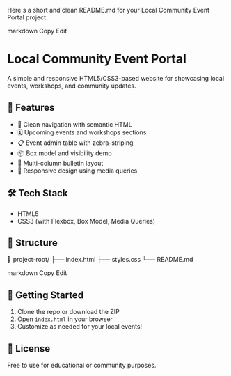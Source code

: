 Here's a short and clean README.md for your Local Community Event Portal project:

markdown
Copy
Edit
# Local Community Event Portal

A simple and responsive HTML5/CSS3-based website for showcasing local events, workshops, and community updates.

## 🌟 Features

- 🧭 Clean navigation with semantic HTML
- 🗓️ Upcoming events and workshops sections
- 📋 Event admin table with zebra-striping
- 📦 Box model and visibility demo
- 📰 Multi-column bulletin layout
- 📱 Responsive design using media queries

## 🛠 Tech Stack

- HTML5  
- CSS3 (with Flexbox, Box Model, Media Queries)

## 📂 Structure

📁 project-root/
├── index.html
├── styles.css
└── README.md

markdown
Copy
Edit

## 🚀 Getting Started

1. Clone the repo or download the ZIP  
2. Open `index.html` in your browser  
3. Customize as needed for your local events!

## 📄 License

Free to use for educational or community purposes.